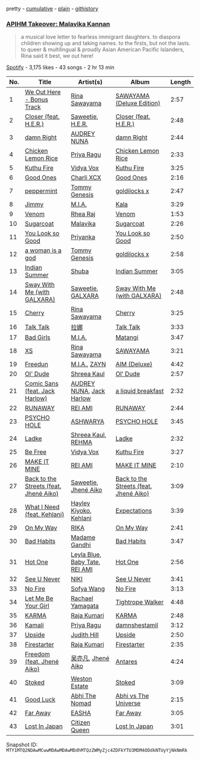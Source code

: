 pretty - [cumulative](/playlists/cumulative/37i9dQZF1DX0mO9hA9XUb4.md) - [plain](/playlists/plain/37i9dQZF1DX0mO9hA9XUb4) - [githistory](https://github.githistory.xyz/mackorone/spotify-playlist-archive/blob/main/playlists/plain/37i9dQZF1DX0mO9hA9XUb4)

### [APIHM Takeover: Malavika Kannan](https://open.spotify.com/playlist/37i9dQZF1DX0mO9hA9XUb4)

> a musical love letter to fearless immigrant daughters\. to diaspora children showing up and taking names\. to the firsts, but not the lasts\. to queer & multilingual & proudly Asian American Pacific Islanders, Rina said it best, we out here!

[Spotify](https://open.spotify.com/user/spotify) - 3,175 likes - 43 songs - 2 hr 13 min

| No. | Title | Artist(s) | Album | Length |
|---|---|---|---|---|
| 1 | [We Out Here \- Bonus Track](https://open.spotify.com/track/5h1nLTGPTG3OjFEzeWlHHD) | [Rina Sawayama](https://open.spotify.com/artist/2KEqzdPS7M5YwGmiuPTdr5) | [SAWAYAMA \(Deluxe Edition\)](https://open.spotify.com/album/0pWu9s2gPdVgqHpMR2LDEx) | 2:57 |
| 2 | [Closer \(feat\. H.E.R.\)](https://open.spotify.com/track/1dKe9VEGUSNfzn5MDvm6SJ) | [Saweetie](https://open.spotify.com/artist/6cK3NBO6uP7hh0oyuVELFl), [H.E.R.](https://open.spotify.com/artist/3Y7RZ31TRPVadSFVy1o8os) | [Closer \(feat\. H.E.R.\)](https://open.spotify.com/album/5IZ3qMtXKXAleWBxB7vWen) | 2:48 |
| 3 | [damn Right](https://open.spotify.com/track/76Gw6K3kG2zjuNGoFuwxIP) | [AUDREY NUNA](https://open.spotify.com/artist/0Wwji82sLA0Hcvtuak3omb) | [damn Right](https://open.spotify.com/album/3SlvWfCmLRNQWZlgzYep3B) | 2:44 |
| 4 | [Chicken Lemon Rice](https://open.spotify.com/track/4dXXwHB7WfozMLhkpBvLvw) | [Priya Ragu](https://open.spotify.com/artist/6iZTyHbQWGzpiWoyI0zz9F) | [Chicken Lemon Rice](https://open.spotify.com/album/6WW0z789UPK64cjkMgjhZy) | 2:33 |
| 5 | [Kuthu Fire](https://open.spotify.com/track/2pqPH34BNK9eTi2TBVSExL) | [Vidya Vox](https://open.spotify.com/artist/4OFJbe1HHVcpnw480py1uN) | [Kuthu Fire](https://open.spotify.com/album/22N9hU678amR5NiwIIlnEy) | 3:25 |
| 6 | [Good Ones](https://open.spotify.com/track/6PZpNMstpIiRenGK5UyG5D) | [Charli XCX](https://open.spotify.com/artist/25uiPmTg16RbhZWAqwLBy5) | [Good Ones](https://open.spotify.com/album/6Z0w6c5y1hX7dYbdBe4XKt) | 2:16 |
| 7 | [peppermint](https://open.spotify.com/track/1B2trkDtiqvM0MBjFShWz9) | [Tommy Genesis](https://open.spotify.com/artist/2qDdxfKUpYg8wc49KIuT3b) | [goldilocks x](https://open.spotify.com/album/2nkqAzbvQUWZ0p88NxrJ7s) | 2:47 |
| 8 | [Jimmy](https://open.spotify.com/track/60r0mEqH580d1kYWGeEpwM) | [M.I.A.](https://open.spotify.com/artist/0QJIPDAEDILuo8AIq3pMuU) | [Kala](https://open.spotify.com/album/2xoj2gYed3IYmGWn3owSfu) | 3:29 |
| 9 | [Venom](https://open.spotify.com/track/0JTcrSy0QHpzpdiXykZufX) | [Rhea Raj](https://open.spotify.com/artist/7inC0Ybb6OGEMB7GP8nfi1) | [Venom](https://open.spotify.com/album/2Sl73qVduRb08sWj28sIjz) | 1:53 |
| 10 | [Sugarcoat](https://open.spotify.com/track/02LXZvKAyndCmWGzrp0sBT) | [Malavika](https://open.spotify.com/artist/1TCfnoI5nqmdISEbaZSpFZ) | [Sugarcoat](https://open.spotify.com/album/1prY9LTdmMIeSyc0VCw8dF) | 2:26 |
| 11 | [You Look so Good](https://open.spotify.com/track/66tyrSjqL9P6sZAb8TQm3X) | [Priyanka](https://open.spotify.com/artist/1RSalo3q49NotNwKB2jtjO) | [You Look so Good](https://open.spotify.com/album/5r73WnvgjwL3ydzrtsmqpm) | 2:50 |
| 12 | [a woman is a god](https://open.spotify.com/track/5kcERXTIoNbkBjb6o4vYBf) | [Tommy Genesis](https://open.spotify.com/artist/2qDdxfKUpYg8wc49KIuT3b) | [goldilocks x](https://open.spotify.com/album/2nkqAzbvQUWZ0p88NxrJ7s) | 2:58 |
| 13 | [Indian Summer](https://open.spotify.com/track/6BjFI5EoskHoXWTVFbcK25) | [Shuba](https://open.spotify.com/artist/3Uios5Yyv4i8EBs9H3DUY5) | [Indian Summer](https://open.spotify.com/album/1qIKTrQQ5bErc4kr6qRtwL) | 3:05 |
| 14 | [Sway With Me \(with GALXARA\)](https://open.spotify.com/track/5gqLY5H1ZyT3BScVr0nDMs) | [Saweetie](https://open.spotify.com/artist/6cK3NBO6uP7hh0oyuVELFl), [GALXARA](https://open.spotify.com/artist/0tu3jGW89NZZ8qrpd8c7xC) | [Sway With Me \(with GALXARA\)](https://open.spotify.com/album/5uC0YWUVDKRZD9x1cRgjyu) | 2:48 |
| 15 | [Cherry](https://open.spotify.com/track/36RGU7buus2UUtrPZ78hkR) | [Rina Sawayama](https://open.spotify.com/artist/2KEqzdPS7M5YwGmiuPTdr5) | [Cherry](https://open.spotify.com/album/07wf8AuTUtfUR9MlopkRBM) | 3:25 |
| 16 | [Talk Talk](https://open.spotify.com/track/6cTsBThkBab2yEfFvY5nJd) | [拉娜](https://open.spotify.com/artist/6VjWK5SUspQwIzFaRaWIel) | [Talk Talk](https://open.spotify.com/album/50kyW0bqOeH1SWb57DUrCV) | 3:33 |
| 17 | [Bad Girls](https://open.spotify.com/track/6nzXkCBOhb2mxctNihOqbb) | [M.I.A.](https://open.spotify.com/artist/0QJIPDAEDILuo8AIq3pMuU) | [Matangi](https://open.spotify.com/album/3dAxXNscIj0p53lBMEziYR) | 3:47 |
| 18 | [XS](https://open.spotify.com/track/1TWNKyNQOBfNUkWWs7FooF) | [Rina Sawayama](https://open.spotify.com/artist/2KEqzdPS7M5YwGmiuPTdr5) | [SAWAYAMA](https://open.spotify.com/album/3stadz88XVpHcXnVYMHc4J) | 3:21 |
| 19 | [Freedun](https://open.spotify.com/track/6AawG8z80kmCNAwQjsISI8) | [M.I.A.](https://open.spotify.com/artist/0QJIPDAEDILuo8AIq3pMuU), [ZAYN](https://open.spotify.com/artist/5ZsFI1h6hIdQRw2ti0hz81) | [AIM \(Deluxe\)](https://open.spotify.com/album/7sZqZpGN6leR2PncwkuaUc) | 4:42 |
| 20 | [Ol' Dude](https://open.spotify.com/track/4LYQZVXSnW7IZYmyaW32U5) | [Shreea Kaul](https://open.spotify.com/artist/1c203LuoIFKuIn2X5Uz5lE) | [Ol' Dude](https://open.spotify.com/album/6qZ81JK9kCmzJZR0lNTjHL) | 2:57 |
| 21 | [Comic Sans \(feat\. Jack Harlow\)](https://open.spotify.com/track/2dQn5I17lUiQ8ZpjqMh3TU) | [AUDREY NUNA](https://open.spotify.com/artist/0Wwji82sLA0Hcvtuak3omb), [Jack Harlow](https://open.spotify.com/artist/2LIk90788K0zvyj2JJVwkJ) | [a liquid breakfast](https://open.spotify.com/album/45QlLBsyMU0XRqw3cxdTKb) | 2:32 |
| 22 | [RUNAWAY](https://open.spotify.com/track/5XX6yZbIiKGhPmgDazBNhN) | [REI AMI](https://open.spotify.com/artist/6U1dV7aL68N7Gb0Naq34V5) | [RUNAWAY](https://open.spotify.com/album/5Yl0liNZMlc6C1aAH6KXoh) | 2:44 |
| 23 | [PSYCHO HOLE](https://open.spotify.com/track/3tpn9S7AZdy9MjmRX69xND) | [ASHWARYA](https://open.spotify.com/artist/4meOm0fRIyy8gmJ9QVpGpk) | [PSYCHO HOLE](https://open.spotify.com/album/3wuSvuTGQbfQrvTG4MTsir) | 3:45 |
| 24 | [Ladke](https://open.spotify.com/track/17hbpd8PHheADKIJF6U7YK) | [Shreea Kaul](https://open.spotify.com/artist/1c203LuoIFKuIn2X5Uz5lE), [REHMA](https://open.spotify.com/artist/528kmCx2HGqrT4G9sXCDuD) | [Ladke](https://open.spotify.com/album/4Uh9XqmhAOByEFxoM5zJ4q) | 2:32 |
| 25 | [Be Free](https://open.spotify.com/track/5wfU3eM43UptY57VigdHzh) | [Vidya Vox](https://open.spotify.com/artist/4OFJbe1HHVcpnw480py1uN) | [Kuthu Fire](https://open.spotify.com/album/22N9hU678amR5NiwIIlnEy) | 3:27 |
| 26 | [MAKE IT MINE](https://open.spotify.com/track/4WnxgTTFsaJ7Fhh4CQbevQ) | [REI AMI](https://open.spotify.com/artist/6U1dV7aL68N7Gb0Naq34V5) | [MAKE IT MINE](https://open.spotify.com/album/1P02N6AY2tk7mKlU5tjANK) | 2:10 |
| 27 | [Back to the Streets \(feat\. Jhené Aiko\)](https://open.spotify.com/track/3MEruRteiUZXkStfTlZqRn) | [Saweetie](https://open.spotify.com/artist/6cK3NBO6uP7hh0oyuVELFl), [Jhené Aiko](https://open.spotify.com/artist/5ZS223C6JyBfXasXxrRqOk) | [Back to the Streets \(feat\. Jhené Aiko\)](https://open.spotify.com/album/5Qg2XXhV3sxOgfbXtAhU3N) | 3:09 |
| 28 | [What I Need \(feat\. Kehlani\)](https://open.spotify.com/track/5nFyaoBWwwMJ9fv33tZ2MB) | [Hayley Kiyoko](https://open.spotify.com/artist/3LjhVl7GzYsza1biQjTpaN), [Kehlani](https://open.spotify.com/artist/0cGUm45nv7Z6M6qdXYQGTX) | [Expectations](https://open.spotify.com/album/2oRkkW6ZudviRBd6mx4CfL) | 3:39 |
| 29 | [On My Way](https://open.spotify.com/track/38zEODrwgUnlWODI3AGW7S) | [RIKA](https://open.spotify.com/artist/6Si6fslrH2xSORoY5TclT5) | [On My Way](https://open.spotify.com/album/4c4aLA391P0WfAZOnaqhUR) | 2:41 |
| 30 | [Bad Habits](https://open.spotify.com/track/4paOi2D1A1pS5bPugSfUg7) | [Madame Gandhi](https://open.spotify.com/artist/1zBHbitf3pjF7W00UIFfVf) | [Bad Habits](https://open.spotify.com/album/4qKIwcoyB91GMyy9431kaf) | 3:47 |
| 31 | [Hot One](https://open.spotify.com/track/7fKF8XH5PkhbRcYC6h3AEL) | [Leyla Blue](https://open.spotify.com/artist/6HpIVA13SPof8sYuXRUfxj), [Baby Tate](https://open.spotify.com/artist/3IJ21966TwNZI24MwZHMu4), [REI AMI](https://open.spotify.com/artist/6U1dV7aL68N7Gb0Naq34V5) | [Hot One](https://open.spotify.com/album/0eLCiZEois6hUbUao44vi9) | 2:56 |
| 32 | [See U Never](https://open.spotify.com/track/5nPdol1JZWJqG4OSHVzSCF) | [NIKI](https://open.spotify.com/artist/2kxP07DLgs4xlWz8YHlvfh) | [See U Never](https://open.spotify.com/album/3ZqxhYWOhGEXYrYUkuflL0) | 3:41 |
| 33 | [No Fire](https://open.spotify.com/track/1wv18B6Z3Sc82PTwsthRKq) | [Sofya Wang](https://open.spotify.com/artist/4axDBKx7Segq3j5P2VVSjx) | [No Fire](https://open.spotify.com/album/1RqgwCz5bFe7FAZSpeB1we) | 3:13 |
| 34 | [Let Me Be Your Girl](https://open.spotify.com/track/7yg0qtS3Ny9ib9FFc9OuId) | [Rachael Yamagata](https://open.spotify.com/artist/7w0qj2HiAPIeUcoPogvOZ6) | [Tightrope Walker](https://open.spotify.com/album/1m8boVg3zd9sXFLlMYKMy4) | 4:48 |
| 35 | [KARMA](https://open.spotify.com/track/4wK7cKpXBSTuXPmWKG1pTg) | [Raja Kumari](https://open.spotify.com/artist/5cBFMoMgcAt03YL2r0tS25) | [KARMA](https://open.spotify.com/album/6ooIqBUjoxd1MAzRfF4SGj) | 2:48 |
| 36 | [Kamali](https://open.spotify.com/track/6vwAUOhw6l1fSAbLjHZBo0) | [Priya Ragu](https://open.spotify.com/artist/6iZTyHbQWGzpiWoyI0zz9F) | [damnshestamil](https://open.spotify.com/album/5Uape09ZvhDOfCmSqQN8Wm) | 3:12 |
| 37 | [Upside](https://open.spotify.com/track/1eRvvnfpeisIH2JY07equa) | [Judith Hill](https://open.spotify.com/artist/04ka9403wgTxmWFMY1PD5t) | [Upside](https://open.spotify.com/album/5huXDLGFyTBjbtYxjilbJ1) | 2:50 |
| 38 | [Firestarter](https://open.spotify.com/track/6OKflEmwo66otVCLryCSqt) | [Raja Kumari](https://open.spotify.com/artist/5cBFMoMgcAt03YL2r0tS25) | [Firestarter](https://open.spotify.com/album/6gs8SxesV2lUoXo6x3PZWh) | 2:35 |
| 39 | [Freedom \(feat\. Jhené Aiko\)](https://open.spotify.com/track/1WL6Q6zaMDVE8yyGYwu3zG) | [吴亦凡](https://open.spotify.com/artist/650ZvsETuttSbMAgAodNTv), [Jhené Aiko](https://open.spotify.com/artist/5ZS223C6JyBfXasXxrRqOk) | [Antares](https://open.spotify.com/album/6w5zZMxmvsqAED65Lx42lS) | 4:24 |
| 40 | [Stoked](https://open.spotify.com/track/6nef0wHkelfKqNVHAtzJbR) | [Weston Estate](https://open.spotify.com/artist/18CPEToK1OfjJ5B5vDBDKa) | [Stoked](https://open.spotify.com/album/1OU3G06GfW9lFtJ2Tneohy) | 3:09 |
| 41 | [Good Luck](https://open.spotify.com/track/6IVsYkP3RWt3AwMeHOgDFF) | [Abhi The Nomad](https://open.spotify.com/artist/1gUi2utSbJLNPddYENJAp4) | [Abhi vs The Universe](https://open.spotify.com/album/7npnMZIzcTaC9dFh2iqm0w) | 2:15 |
| 42 | [Far Away](https://open.spotify.com/track/0Y4xg5612xZ3vAgWEkMjw3) | [EASHA](https://open.spotify.com/artist/1lYNHBChDDWC233o6ribbt) | [Far Away](https://open.spotify.com/album/6SqaQ1JdHWMK2BJQcrXWYq) | 3:05 |
| 43 | [Lost In Japan](https://open.spotify.com/track/2wEYhUrt3xrxWkHeAIYd6S) | [Citizen Queen](https://open.spotify.com/artist/2z7BqfKvVlkr8KVAOTBKcz) | [Lost In Japan](https://open.spotify.com/album/1rJzWVqveYf67JtkrqBHQM) | 3:01 |

Snapshot ID: `MTY1MTQ2NDAwMCwwMDAwMDAwMDdhMTQzZWMyZjc4ZDFkYTU3MDM4ODdkNTUyYjNkNmRk`
